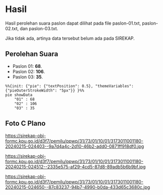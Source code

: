 # Hasil

Hasil perolehan suara paslon dapat dilihat pada file paslon-01.txt, paslon-02.txt, dan paslon-03.txt.

Jika tidak ada, artinya data tersebut belum ada pada SIREKAP.

## Perolehan Suara

 * Paslon 01: **68**.
 * Paslon 02: **106**.
 * Paslon 03: **35**.

```mermaid
%%{init: {"pie": {"textPosition": 0.5}, "themeVariables": {"pieOuterStrokeWidth": "5px"}} }%%
pie showData
    "01" : 68
    "02" : 106
    "03" : 35
```
## Foto C Plano

https://sirekap-obj-formc.kpu.go.id/d3f7/pemilu/ppwp/31/73/01/10/01/3173011001180-20240215-024403--9a7d4a4c-2d10-46b2-add0-0871ff918df0.jpg

https://sirekap-obj-formc.kpu.go.id/d3f7/pemilu/ppwp/31/73/01/10/01/3173011001180-20240215-024512--2335e575-af29-4cd5-87d8-89adb5b6b9bf.jpg

https://sirekap-obj-formc.kpu.go.id/d3f7/pemilu/ppwp/31/73/01/10/01/3173011001180-20240215-024650--87c83237-94b7-4990-b0da-433d65c3680c.jpg
